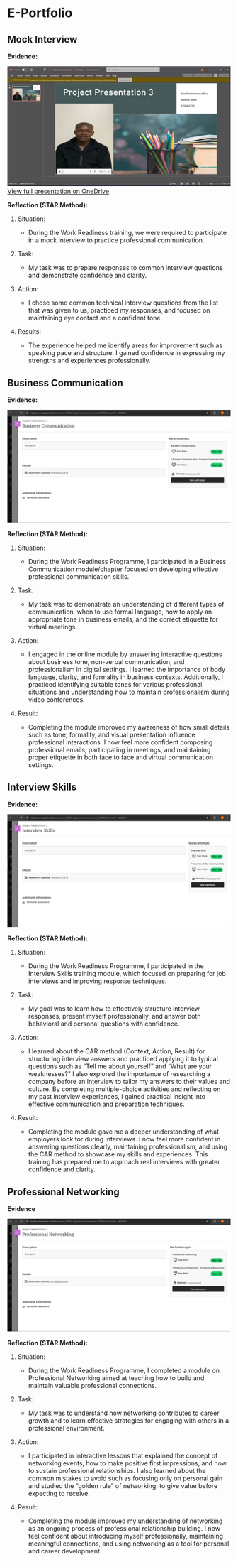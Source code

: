 # E-Portfolio
**Mock Interview**
-
**Evidence:**


![image alt](https://github.com/222582731/E-Portfolio/blob/main/presentation%20screenshot.png)
[View full presentation on OneDrive](https://1drv.ms/p/c/3bad3bc429e937b8/EXs4pVlDTYlNgGAUy4sSLa0ByD99B-NmJw8oesJa_7SOhA?e=MIZ6hb)

**Reflection (STAR Method):**

1. Situation: 
   * During the Work Readiness training, we were required to participate in a mock interview to practice professional communication.

2. Task:
   * My task was to prepare responses to common interview questions and demonstrate confidence and clarity.

3. Action:
   * I chose some common technical interview questions from the list that was given to us, practiced my responses, and focused on maintaining eye contact and a confident tone.

4. Results:
   * The experience helped me identify areas for improvement such as speaking pace and structure. I gained confidence in expressing my strengths and experiences professionally.


**Business Communication**
-

**Evidence:**

![image alt](https://github.com/222582731/E-Portfolio/blob/main/business%20communication.png)

**Reflection (STAR Method):**

1. Situation:
    * During the Work Readiness Programme, I participated in a Business Communication module/chapter focused on developing effective professional communication skills.
  
2. Task:
   * My task was to demonstrate an understanding of different types of communication, when to use formal language, how to apply an appropriate tone in business emails, and the correct etiquette for virtual meetings.

3. Action:
   * I engaged in the online module by answering interactive questions about business tone, non-verbal communication, and professionalism in digital settings.
I learned the importance of body language, clarity, and formality in business contexts.
Additionally, I practiced identifying suitable tones for various professional situations and understanding how to maintain professionalism during video conferences.

4. Result:
   * Completing the module improved my awareness of how small details such as tone, formality, and visual presentation influence professional interactions.
I now feel more confident composing professional emails, participating in meetings, and maintaining proper etiquette in both face to face and virtual communication settings.

**Interview Skills**
-

**Evidence:**

![image alt](https://github.com/222582731/E-Portfolio/blob/main/interview%20skilss.png)

**Reflection (STAR Method):**

1. Situation:
   * During the Work Readiness Programme, I participated in the Interview Skills training module, which focused on preparing for job interviews and improving response techniques.

2. Task:
   * My goal was to learn how to effectively structure interview responses, present myself professionally, and answer both behavioral and personal questions with confidence.
  
3. Action:
   * I learned about the CAR method (Context, Action, Result) for structuring interview answers and practiced applying it to typical questions such as “Tell me about yourself” and “What are your weaknesses?”
I also explored the importance of researching a company before an interview to tailor my answers to their values and culture.
By completing multiple-choice activities and reflecting on my past interview experiences, I gained practical insight into effective communication and preparation techniques.

4. Result:
   * Completing the module gave me a deeper understanding of what employers look for during interviews.
I now feel more confident in answering questions clearly, maintaining professionalism, and using the CAR method to showcase my skills and experiences.
This training has prepared me to approach real interviews with greater confidence and clarity.

**Professional Networking**
-

**Evidence**

![image alt](https://github.com/222582731/E-Portfolio/blob/main/proffesional%20networking.png)

**Reflection (STAR Method):**

1. Situation:
   * During the Work Readiness Programme, I completed a module on Professional Networking aimed at teaching how to build and maintain valuable professional connections.
  
2. Task:
   * My task was to understand how networking contributes to career growth and to learn effective strategies for engaging with others in a professional environment.

3. Action:
   * I participated in interactive lessons that explained the concept of networking events, how to make positive first impressions, and how to sustain professional relationships.
I also learned about the common mistakes to avoid such as focusing only on personal gain and studied the “golden rule” of networking: to give value before expecting to receive.

4. Result:
   * Completing the module improved my understanding of networking as an ongoing process of professional relationship building.
I now feel confident about introducing myself professionally, maintaining meaningful connections, and using networking as a tool for personal and career development.

